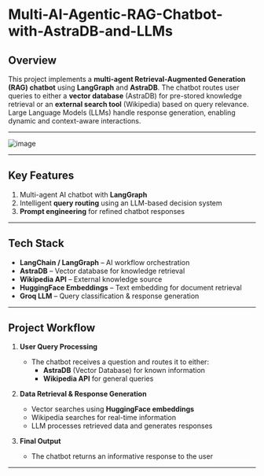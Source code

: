 # Multi-AI-Agentic-RAG-Chatbot-with-AstraDB-and-LLMs


## **Overview**  
This project implements a **multi-agent Retrieval-Augmented Generation (RAG) chatbot** using **LangGraph** and **AstraDB**. The chatbot routes user queries to either a **vector database** (AstraDB) for pre-stored knowledge retrieval or an **external search tool** (Wikipedia) based on query relevance. Large Language Models (LLMs) handle response generation, enabling dynamic and context-aware interactions.  

---

![image](https://github.com/user-attachments/assets/ad385764-1e89-4ffb-b027-6bbc80d1eff3)

---

## **Key Features**  
1. Multi-agent AI chatbot with **LangGraph**  
2. Intelligent **query routing** using an LLM-based decision system  
3. **Prompt engineering** for refined chatbot responses  

---

## **Tech Stack**  
- **LangChain / LangGraph** – AI workflow orchestration  
- **AstraDB** – Vector database for knowledge retrieval  
- **Wikipedia API** – External knowledge source  
- **HuggingFace Embeddings** – Text embedding for document retrieval  
- **Groq LLM** – Query classification & response generation  

---

## **Project Workflow**  
1. **User Query Processing**  
   - The chatbot receives a question and routes it to either:  
     - **AstraDB** (Vector Database) for known information  
     - **Wikipedia API** for general queries  

2. **Data Retrieval & Response Generation**  
   - Vector searches using **HuggingFace embeddings**  
   - Wikipedia searches for real-time information  
   - LLM processes retrieved data and generates responses  

3. **Final Output**  
   - The chatbot returns an informative response to the user  

---





